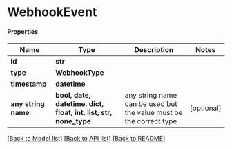 # WebhookEvent

#### Properties
Name | Type | Description | Notes
------------ | ------------- | ------------- | -------------
**id** | **str** |  | 
**type** | [**WebhookType**](WebhookType.md) |  | 
**timestamp** | **datetime** |  | 
**any string name** | **bool, date, datetime, dict, float, int, list, str, none_type** | any string name can be used but the value must be the correct type | [optional]

[[Back to Model list]](../README.md#documentation-for-models) [[Back to API list]](../README.md#documentation-for-api-endpoints) [[Back to README]](../README.md)

